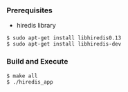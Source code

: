 ### Prerequisites

- hiredis library
```
$ sudo apt-get install libhiredis0.13
$ sudo apt-get install libhiredis-dev 

```

### Build and Execute

```
$ make all
$ ./hiredis_app
```
